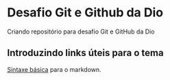# Desafio Git e Github da Dio
Criando repositório para desafio Git e GitHub da Dio

## Introduzindo links úteis para o tema
 
[Sintaxe básica](https://www.markdownguide.org/basic-syntax/) para o markdown.

